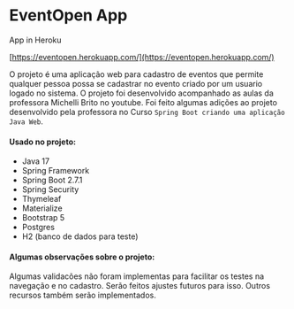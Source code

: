 # EventOpen App

App in Heroku

[https://eventopen.herokuapp.com/](https://eventopen.herokuapp.com/)

O projeto é uma aplicação web para cadastro de eventos que permite qualquer pessoa possa se cadastrar no evento criado por um usuario logado no sistema.
O projeto foi desenvolvido acompanhado as aulas da professora Michelli Brito no youtube. Foi feito algumas adições ao projeto desenvolvido pela professora no Curso `Spring Boot criando uma aplicação Java Web`.

#### Usado no projeto:
- Java 17
- Spring Framework
- Spring Boot 2.7.1
- Spring Security
- Thymeleaf
- Materialize
- Bootstrap 5
- Postgres
- H2 (banco de dados para teste)

#### Algumas observações sobre o projeto:
Algumas validacões não foram implementas para facilitar os testes na navegação e no cadastro. 
Serão feitos ajustes futuros para isso.
Outros recursos também serão implementados.
